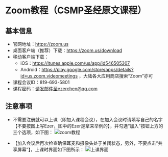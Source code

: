 # Zoom教程（CSMP圣经原文课程）

## 基本信息

* 官网地址：https://zoom.us
* 桌面客户端（推荐）下载：https://zoom.us/download
* 移动客户端下载：
  * iOS：https://itunes.apple.com/us/app/id546505307
  * Android：https://play.google.com/store/apps/details?id=us.zoom.videomeetings ，大陆各大应用商店搜索“Zoom”亦可
* 课程会议ID：819-693-5801
* 课程密码：请发邮件至ezerchen@qq.com

## 注意事项

* 不需要注册就可以上课（即加入课程会议），在加入会议时请填写自己的名字【不要按图上写Ezer，图中的Ezer是拿来举例的】，并勾选“加入”按钮上方的三个选项，如下图：
![zoom教程](http://img.hisword.cn/zoom-usage.png)

* 【加入会议后再次检查确保耳麦和摄像头处于关闭状态，另外，不要点击“共享屏幕”】，上课时界面如下图所示：
![上课界面](http://img.hisword.cn/zooom_screen.png)